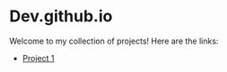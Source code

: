 # Dev.github.io

Welcome to my collection of projects! Here are the links:

- [Project 1]([https://github.com/GojiyaDev/To_Do_List](https://github.com/GojiyaDev/To_Do_List/blob/main/README.md))
